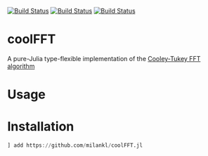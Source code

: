 [![Build Status](https://travis-ci.com/milankl/coolFFT.jl.svg?branch=master)](https://travis-ci.com/milankl/coolFFT.jl)
[![Build Status](https://ci.appveyor.com/api/projects/status/github/milankl/coolFFT.jl?svg=true)](https://ci.appveyor.com/project/milankl/coolFFT-jl)
[![Build Status](https://api.cirrus-ci.com/github/milankl/coolFFT.jl.svg)](https://cirrus-ci.com/github/milankl/coolFFT.jl)

# coolFFT

A pure-Julia type-flexible implementation of the [Cooley-Tukey FFT algorithm](https://en.wikipedia.org/wiki/Cooley%E2%80%93Tukey_FFT_algorithm)

# Usage

# Installation
```julia
] add https://github.com/milankl/coolFFT.jl
```
